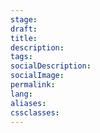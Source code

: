 ```yaml
---
stage:
draft:
title:
description:
tags:
socialDescription:
socialImage:
permalink:
lang:
aliases:
cssclasses:
---
```

